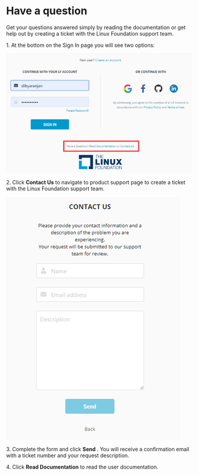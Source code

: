 # Have a question

Get your questions answered simply by reading the documentation or get help out by creating a ticket with the Linux Foundation support team.

1\. At the bottom on the Sign In page you will see two options:

![Sign In Page](<../.gitbook/assets/Sign in page.png>)

2\. Click **Contact Us** to navigate to product support page to create a ticket with the Linux Foundation support team.

![Contac Us](<../.gitbook/assets/Contact Us.png>)

3\. Complete the form and click **Send** . You will receive a confirmation email with a ticket number and your request description.

4\. Click **Read Documentation** to read the user documentation.
